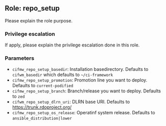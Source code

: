 ## Role: repo_setup
Please explain the role purpose.

### Privilege escalation
If apply, please explain the privilege escalation done in this role.

### Parameters
* `cifmw_repo_setup_basedir`: Installation basedirectory. Defaults to `cifwm_basedir`
which defaults to `~/ci-framework`
* `cifmw_repo_setup_promotion`: Promotion line you want to deploy. Defaults to `current-podified`
* `cifmw_repo_setup_branch`: Branch/release you want to deploy. Defaults to `zed`
* `cifwm_repo_setup_dlrn_uri`: DLRN base URI. Defaults to https://trunk.rdoproject.org/
* `cifmw_repo_setup_os_release`: Operatinf system release. Defaults to `ansible_distribution|lower`
